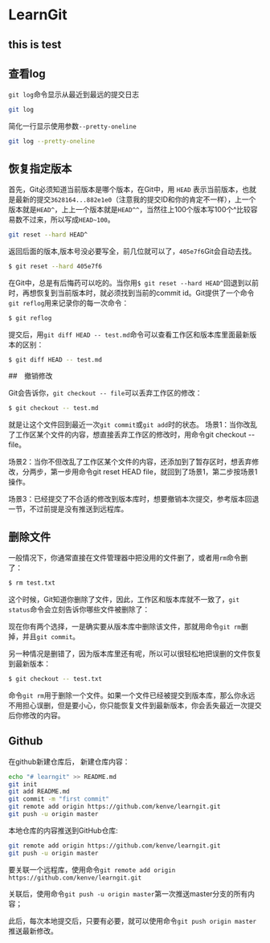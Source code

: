 # LearnGit
## this is test
## 查看log
`git log`命令显示从最近到最远的提交日志
```bash
git log
```
简化一行显示使用参数`--pretty-oneline`
```bash
git log --pretty-oneline
```
## 恢复指定版本
首先，Git必须知道当前版本是哪个版本，在Git中，用 `HEAD` 表示当前版本，也就是最新的提交`3628164...882e1e0`（注意我的提交ID和你的肯定不一样），上一个版本就是`HEAD^`，上上一个版本就是`HEAD^^`，当然往上100个版本写100个^比较容易数不过来，所以写成`HEAD~100`。
```bash
git reset --hard HEAD^
```
返回后面的版本,版本号没必要写全，前几位就可以了，`405e7f6`Git会自动去找。
```bash
$ git reset --hard 405e7f6
```
在Git中，总是有后悔药可以吃的。当你用`$ git reset --hard HEAD^`回退到以前时，再想恢复到当前版本时，就必须找到当前的commit id。Git提供了一个命令`git reflog`用来记录你的每一次命令：
```bash
$ git reflog
```

提交后，用`git diff HEAD -- test.md`命令可以查看工作区和版本库里面最新版本的区别：
```bash
$ git diff HEAD -- test.md
```

##　撤销修改

Git会告诉你，`git checkout -- file`可以丢弃工作区的修改：
```bash
$ git checkout -- test.md
```
就是让这个文件回到最近一次`git commit`或`git add`时的状态。
场景1：当你改乱了工作区某个文件的内容，想直接丢弃工作区的修改时，用命令git checkout -- file。

场景2：当你不但改乱了工作区某个文件的内容，还添加到了暂存区时，想丢弃修改，分两步，第一步用命令git reset HEAD file，就回到了场景1，第二步按场景1操作。

场景3：已经提交了不合适的修改到版本库时，想要撤销本次提交，参考版本回退一节，不过前提是没有推送到远程库。

## 删除文件

一般情况下，你通常直接在文件管理器中把没用的文件删了，或者用`rm`命令删了：
```bash
$ rm test.txt
```

这个时候，Git知道你删除了文件，因此，工作区和版本库就不一致了，`git status`命令会立刻告诉你哪些文件被删除了：

现在你有两个选择，一是确实要从版本库中删除该文件，那就用命令`git rm`删掉，并且`git commit`。

另一种情况是删错了，因为版本库里还有呢，所以可以很轻松地把误删的文件恢复到最新版本：
```bash
$ git checkout -- test.txt
```
命令`git rm`用于删除一个文件。如果一个文件已经被提交到版本库，那么你永远不用担心误删，但是要小心，你只能恢复文件到最新版本，你会丢失最近一次提交后你修改的内容。

## Github

在github新建仓库后，
新建仓库内容：
```bash
echo "# learngit" >> README.md
git init
git add README.md
git commit -m "first commit"
git remote add origin https://github.com/kenve/learngit.git
git push -u origin master
```
本地仓库的内容推送到GitHub仓库:
```bash
git remote add origin https://github.com/kenve/learngit.git
git push -u origin master
```
要关联一个远程库，使用命令`git remote add origin https://github.com/kenve/learngit.git`

关联后，使用命令`git push -u origin master`第一次推送master分支的所有内容；

此后，每次本地提交后，只要有必要，就可以使用命令`git push origin master`推送最新修改。